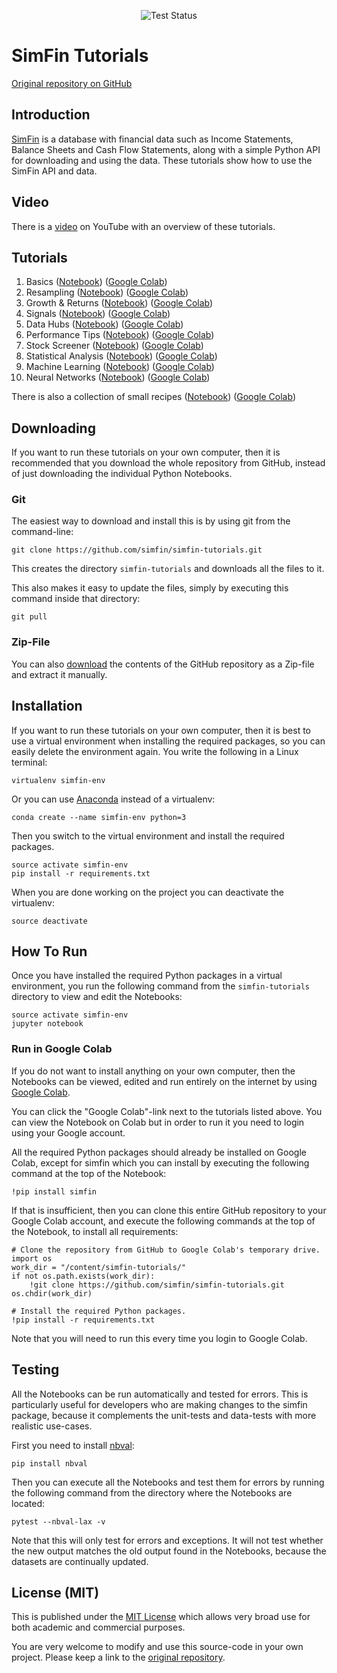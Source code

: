 <p align="center">
  <img alt="Test Status" src="https://github.com/SimFin/simfin-tutorials/workflows/Test%20All%20Notebooks/badge.svg">
</p>

# SimFin Tutorials

[Original repository on GitHub](https://github.com/simfin/simfin-tutorials)


## Introduction

[SimFin](https://github.com/simfin/simfin) is a database with financial
data such as Income Statements, Balance Sheets and Cash Flow Statements,
along with a simple Python API for downloading and using the data. These
tutorials show how to use the SimFin API and data.


## Video

There is a [video](https://www.youtube.com/watch?v=nCY8a0KeeAE)
on YouTube with an overview of these tutorials.


## Tutorials

1. Basics ([Notebook](https://github.com/simfin/simfin-tutorials/blob/master/01_Basics.ipynb)) ([Google Colab](https://colab.research.google.com/github/simfin/simfin-tutorials/blob/master/01_Basics.ipynb))
2. Resampling ([Notebook](https://github.com/simfin/simfin-tutorials/blob/master/02_Resampling.ipynb)) ([Google Colab](https://colab.research.google.com/github/simfin/simfin-tutorials/blob/master/02_Resampling.ipynb))
3. Growth & Returns ([Notebook](https://github.com/simfin/simfin-tutorials/blob/master/03_Growth_Returns.ipynb)) ([Google Colab](https://colab.research.google.com/github/simfin/simfin-tutorials/blob/master/03_Growth_Returns.ipynb))
4. Signals ([Notebook](https://github.com/simfin/simfin-tutorials/blob/master/04_Signals.ipynb)) ([Google Colab](https://colab.research.google.com/github/simfin/simfin-tutorials/blob/master/04_Signals.ipynb))
5. Data Hubs ([Notebook](https://github.com/simfin/simfin-tutorials/blob/master/05_Data_Hubs.ipynb)) ([Google Colab](https://colab.research.google.com/github/simfin/simfin-tutorials/blob/master/05_Data_Hubs.ipynb))
6. Performance Tips ([Notebook](https://github.com/simfin/simfin-tutorials/blob/master/06_Performance_Tips.ipynb)) ([Google Colab](https://colab.research.google.com/github/simfin/simfin-tutorials/blob/master/06_Performance_Tips.ipynb))
7. Stock Screener ([Notebook](https://github.com/simfin/simfin-tutorials/blob/master/07_Stock_Screener.ipynb)) ([Google Colab](https://colab.research.google.com/github/simfin/simfin-tutorials/blob/master/07_Stock_Screener.ipynb))
8. Statistical Analysis ([Notebook](https://github.com/simfin/simfin-tutorials/blob/master/08_Statistical_Analysis.ipynb)) ([Google Colab](https://colab.research.google.com/github/simfin/simfin-tutorials/blob/master/08_Statistical_Analysis.ipynb))
9. Machine Learning ([Notebook](https://github.com/simfin/simfin-tutorials/blob/master/09_Machine_Learning.ipynb)) ([Google Colab](https://colab.research.google.com/github/simfin/simfin-tutorials/blob/master/09_Machine_Learning.ipynb))
10. Neural Networks ([Notebook](https://github.com/simfin/simfin-tutorials/blob/master/10_Neural_Networks.ipynb)) ([Google Colab](https://colab.research.google.com/github/simfin/simfin-tutorials/blob/master/10_Neural_Networks.ipynb))

There is also a collection of small recipes ([Notebook](https://github.com/simfin/simfin-tutorials/blob/master/Small_Recipes.ipynb)) ([Google Colab](https://colab.research.google.com/github/simfin/simfin-tutorials/blob/master/Small_Recipes.ipynb))


## Downloading

If you want to run these tutorials on your own computer, then it is
recommended that you download the whole repository from GitHub,
instead of just downloading the individual Python Notebooks.


### Git

The easiest way to download and install this is by using git from the command-line:

    git clone https://github.com/simfin/simfin-tutorials.git

This creates the directory `simfin-tutorials` and downloads all the files to it.

This also makes it easy to update the files, simply by executing this
command inside that directory:

    git pull


### Zip-File

You can also [download](https://github.com/simfin/simfin-tutorials/archive/master.zip)
the contents of the GitHub repository as a Zip-file and extract it manually.


## Installation

If you want to run these tutorials on your own computer, then it is best
to use a virtual environment when installing the required packages,
so you can easily delete the environment again. You write the following
in a Linux terminal:

    virtualenv simfin-env

Or you can use [Anaconda](https://www.anaconda.com/download) instead of a virtualenv:

    conda create --name simfin-env python=3

Then you switch to the virtual environment and install the required packages.

    source activate simfin-env
    pip install -r requirements.txt

When you are done working on the project you can deactivate the virtualenv:

    source deactivate


## How To Run

Once you have installed the required Python packages in a virtual environment,
you run the following command from the `simfin-tutorials` directory to view
and edit the Notebooks:

    source activate simfin-env
    jupyter notebook


### Run in Google Colab

If you do not want to install anything on your own computer, then the Notebooks
can be viewed, edited and run entirely on the internet by using
[Google Colab](https://colab.research.google.com).

You can click the "Google Colab"-link next to the tutorials listed above.
You can view the Notebook on Colab but in order to run it you need to login using
your Google account.

All the required Python packages should already be installed on Google Colab,
except for simfin which you can install by executing the following command
at the top of the Notebook:

    !pip install simfin

If that is insufficient, then you can clone this entire GitHub repository
to your Google Colab account, and execute the following commands at the
top of the Notebook, to install all requirements:

    # Clone the repository from GitHub to Google Colab's temporary drive.
    import os
    work_dir = "/content/simfin-tutorials/"
    if not os.path.exists(work_dir):
        !git clone https://github.com/simfin/simfin-tutorials.git
    os.chdir(work_dir)
    
    # Install the required Python packages.
    !pip install -r requirements.txt

Note that you will need to run this every time you login to Google Colab.

## Testing

All the Notebooks can be run automatically and tested for errors. This is
particularly useful for developers who are making changes to the simfin
package, because it complements the unit-tests and data-tests with more
realistic use-cases.

First you need to install [nbval](https://pypi.org/project/nbval/):

    pip install nbval

Then you can execute all the Notebooks and test them for errors by running
the following command from the directory where the Notebooks are located:
 
    pytest --nbval-lax -v

Note that this will only test for errors and exceptions. It will not test
whether the new output matches the old output found in the Notebooks,
because the datasets are continually updated.


## License (MIT)

This is published under the
[MIT License](https://github.com/simfin/simfin-tutorials/blob/master/LICENSE.txt)
which allows very broad use for both academic and commercial purposes.

You are very welcome to modify and use this source-code in your own project.
Please keep a link to the [original repository](https://github.com/simfin/simfin-tutorials).
